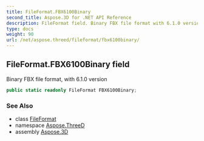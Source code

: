 ```yaml
---
title: FileFormat.FBX6100Binary
second_title: Aspose.3D for .NET API Reference
description: FileFormat field. Binary FBX file format with 6.1.0 version
type: docs
weight: 90
url: /net/aspose.threed/fileformat/fbx6100binary/
---
```

## FileFormat.FBX6100Binary field

Binary FBX file format, with 6.1.0 version

```csharp
public static readonly FileFormat FBX6100Binary;
```

### See Also

* class [FileFormat](../)
* namespace [Aspose.ThreeD](../../fileformat/)
* assembly [Aspose.3D](../../../)


